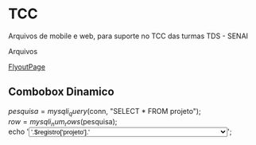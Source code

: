 # TCC
Arquivos de mobile e web, para suporte no TCC das turmas TDS - SENAI

Arquivos 

<a href="https://bit.ly/3IrcAV8">FlyoutPage</a>

## Combobox Dinamico

$pesquisa = mysqli_query($conn, "SELECT * FROM projeto");</br>
            $row = mysqli_num_rows($pesquisa);</br>
            echo '<select class="form-select" name="projeto" style="width: 400px;">';</br>
            if($row > 0){</br>
                while($registro = $pesquisa-> fetch_array()){</br>
                     echo '<option value="'.$registro['id'].'">'.$registro['projeto'].'</option>';</br>
                }</br>
            }</br>
            echo '</select>';</br>
